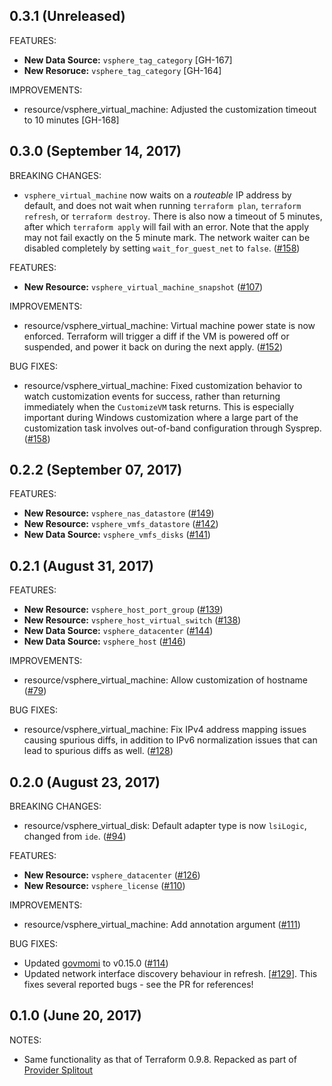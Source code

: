 ## 0.3.1 (Unreleased)

FEATURES:

* **New Data Source:** `vsphere_tag_category` [GH-167]
* **New Resoruce:** `vsphere_tag_category` [GH-164]

IMPROVEMENTS:

* resource/vsphere_virtual_machine: Adjusted the customization timeout to 10
  minutes [GH-168]

## 0.3.0 (September 14, 2017)

BREAKING CHANGES:

* `vsphere_virtual_machine` now waits on a _routeable_ IP address by default,
  and does not wait when running `terraform plan`, `terraform refresh`, or
  `terraform destroy`. There is also now a timeout of 5 minutes, after which
  `terraform apply` will fail with an error. Note that the apply may not fail
  exactly on the 5 minute mark. The network waiter can be disabled completely by
  setting `wait_for_guest_net` to `false`. ([#158](https://github.com/Oxalide/terraform-provider-vsphere/issues/158))

FEATURES:

* **New Resource:** `vsphere_virtual_machine_snapshot` ([#107](https://github.com/Oxalide/terraform-provider-vsphere/issues/107))

IMPROVEMENTS:

* resource/vsphere_virtual_machine: Virtual machine power state is now enforced.
  Terraform will trigger a diff if the VM is powered off or suspended, and power
  it back on during the next apply. ([#152](https://github.com/Oxalide/terraform-provider-vsphere/issues/152))

BUG FIXES:

* resource/vsphere_virtual_machine: Fixed customization behavior to watch
  customization events for success, rather than returning immediately when the
  `CustomizeVM` task returns. This is especially important during Windows
  customization where a large part of the customization task involves
  out-of-band configuration through Sysprep. ([#158](https://github.com/Oxalide/terraform-provider-vsphere/issues/158))

## 0.2.2 (September 07, 2017)

FEATURES:

* **New Resource:** `vsphere_nas_datastore` ([#149](https://github.com/Oxalide/terraform-provider-vsphere/issues/149))
* **New Resource:** `vsphere_vmfs_datastore` ([#142](https://github.com/Oxalide/terraform-provider-vsphere/issues/142))
* **New Data Source:** `vsphere_vmfs_disks` ([#141](https://github.com/Oxalide/terraform-provider-vsphere/issues/141))

## 0.2.1 (August 31, 2017)

FEATURES:

* **New Resource:** `vsphere_host_port_group` ([#139](https://github.com/Oxalide/terraform-provider-vsphere/issues/139))
* **New Resource:** `vsphere_host_virtual_switch` ([#138](https://github.com/Oxalide/terraform-provider-vsphere/issues/138))
* **New Data Source:** `vsphere_datacenter` ([#144](https://github.com/Oxalide/terraform-provider-vsphere/issues/144))
* **New Data Source:** `vsphere_host` ([#146](https://github.com/Oxalide/terraform-provider-vsphere/issues/146))

IMPROVEMENTS:

* resource/vsphere_virtual_machine: Allow customization of hostname ([#79](https://github.com/Oxalide/terraform-provider-vsphere/issues/79))

BUG FIXES:

* resource/vsphere_virtual_machine: Fix IPv4 address mapping issues causing
  spurious diffs, in addition to IPv6 normalization issues that can lead to spurious
  diffs as well. ([#128](https://github.com/Oxalide/terraform-provider-vsphere/issues/128))

## 0.2.0 (August 23, 2017)

BREAKING CHANGES:

* resource/vsphere_virtual_disk: Default adapter type is now `lsiLogic`,
  changed from `ide`. ([#94](https://github.com/Oxalide/terraform-provider-vsphere/issues/94))

FEATURES:

* **New Resource:** `vsphere_datacenter` ([#126](https://github.com/Oxalide/terraform-provider-vsphere/issues/126))
* **New Resource:** `vsphere_license` ([#110](https://github.com/Oxalide/terraform-provider-vsphere/issues/110))

IMPROVEMENTS:

* resource/vsphere_virtual_machine: Add annotation argument ([#111](https://github.com/Oxalide/terraform-provider-vsphere/issues/111))

BUG FIXES:

* Updated [govmomi](https://github.com/vmware/govmomi) to v0.15.0 ([#114](https://github.com/Oxalide/terraform-provider-vsphere/issues/114))
* Updated network interface discovery behaviour in refresh. [[#129](https://github.com/Oxalide/terraform-provider-vsphere/issues/129)]. This fixes
  several reported bugs - see the PR for references!

## 0.1.0 (June 20, 2017)

NOTES:

* Same functionality as that of Terraform 0.9.8. Repacked as part of [Provider Splitout](https://www.hashicorp.com/blog/upcoming-provider-changes-in-terraform-0-10/)
